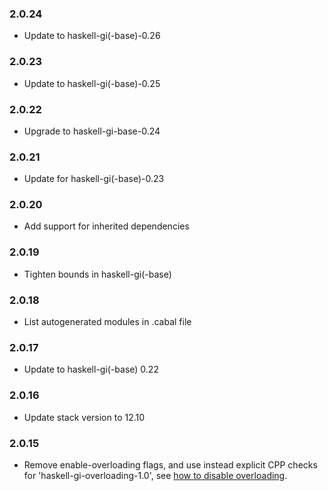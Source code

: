 ### 2.0.24

+ Update to haskell-gi(-base)-0.26

### 2.0.23

+ Update to haskell-gi(-base)-0.25

### 2.0.22

+ Upgrade to haskell-gi-base-0.24

### 2.0.21

+ Update for haskell-gi(-base)-0.23

### 2.0.20

+ Add support for inherited dependencies

### 2.0.19

+ Tighten bounds in haskell-gi(-base)

### 2.0.18

+ List autogenerated modules in .cabal file

### 2.0.17

+ Update to haskell-gi(-base) 0.22

### 2.0.16

+ Update stack version to 12.10

### 2.0.15

+ Remove enable-overloading flags, and use instead explicit CPP checks for 'haskell-gi-overloading-1.0', see [how to disable overloading](https://github.com/haskell-gi/haskell-gi/wiki/Overloading\#disabling-overloading).

